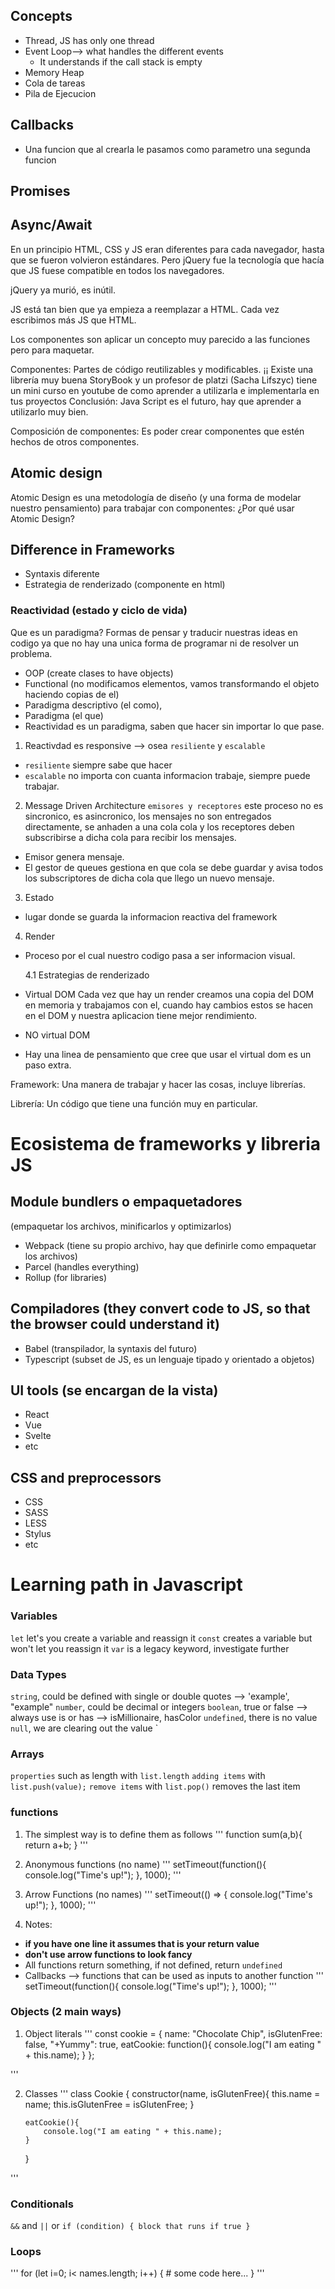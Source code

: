 ## Concepts

- Thread, JS has only one thread
- Event Loop--> what handles the different events
  - It understands if the call stack is empty
- Memory Heap
- Cola de tareas
- Pila de Ejecucion

## Callbacks

- Una funcion que al crearla le pasamos como parametro una segunda funcion

## Promises

## Async/Await

En un principio HTML, CSS y JS eran diferentes para cada navegador, hasta que se fueron volvieron estándares. Pero jQuery fue la tecnología que hacía que JS fuese compatible en todos los navegadores.

jQuery ya murió, es inútil.

JS está tan bien que ya empieza a reemplazar a HTML. Cada vez escribimos más JS que HTML.

Los componentes son aplicar un concepto muy parecido a las funciones pero para maquetar.

Componentes: Partes de código reutilizables y modificables.
¡¡ Existe una librería muy buena StoryBook y un profesor de platzi (Sacha Lifszyc) tiene un mini curso en youtube de como aprender a utilizarla e implementarla en tus proyectos
Conclusión: Java Script es el futuro, hay que aprender a utilizarlo muy bien.

Composición de componentes: Es poder crear componentes que estén hechos de otros componentes.

## Atomic design

Atomic Design es una metodología de diseño (y una forma de modelar nuestro pensamiento) para trabajar con componentes: ¿Por qué usar Atomic Design?

## Difference in Frameworks

- Syntaxis diferente
- Estrategia de renderizado (componente en html)

### Reactividad (estado y ciclo de vida)

Que es un paradigma?
Formas de pensar y traducir nuestras ideas en codigo ya que no hay una unica forma de programar ni de resolver un problema.

- OOP (create clases to have objects)
- Functional (no modificamos elementos, vamos transformando el objeto haciendo copias de el)
- Paradigma descriptivo (el como),
- Paradigma (el que)
- Reactividad es un paradigma, saben que hacer sin importar lo que pase.

1. Reactivdad es responsive --> osea `resiliente` y `escalable`

- `resiliente` siempre sabe que hacer
- `escalable` no importa con cuanta informacion trabaje, siempre puede trabajar.

2. Message Driven Architecture
   `emisores y receptores` este proceso no es sincronico, es asincronico, los mensajes no son entregados directamente, se anhaden a una cola cola y los receptores deben subscribirse a dicha cola para recibir los mensajes.

- Emisor genera mensaje.
- El gestor de queues gestiona en que cola se debe guardar y avisa todos los subscriptores de dicha cola que llego un nuevo mensaje.

3. Estado

- lugar donde se guarda la informacion reactiva del framework

4. Render

- Proceso por el cual nuestro codigo pasa a ser informacion visual.

  4.1 Estrategias de renderizado

- Virtual DOM
  Cada vez que hay un render creamos una copia del DOM en memoria y trabajamos con el, cuando hay cambios estos se hacen en el DOM y nuestra aplicacion tiene mejor rendimiento.

- NO virtual DOM
- Hay una linea de pensamiento que cree que usar el virtual dom es un paso extra.

Framework: Una manera de trabajar y hacer las cosas, incluye librerías.

Librería: Un código que tiene una función muy en particular.

# Ecosistema de frameworks y libreria JS

## Module bundlers o empaquetadores

(empaquetar los archivos, minificarlos y optimizarlos)

- Webpack (tiene su propio archivo, hay que definirle como empaquetar los archivos)
- Parcel (handles everything)
- Rollup (for libraries)

## Compiladores (they convert code to JS, so that the browser could understand it)

- Babel (transpilador, la syntaxis del futuro)
- Typescript (subset de JS, es un lenguaje tipado y orientado a objetos)

## UI tools (se encargan de la vista)

- React
- Vue
- Svelte
- etc

## CSS and preprocessors

- CSS
- SASS
- LESS
- Stylus
- etc

# Learning path in Javascript

### Variables

`let` let's you create a variable and reassign it
`const` creates a variable but won't let you reassign it
`var` is a legacy keyword, investigate further

### Data Types

`string`, could be defined with single or double quotes --> 'example', "example"
`number`, could be decimal or integers
`boolean`, true or false --> always use is or has --> isMillionaire, hasColor
`undefined`, there is no value
`null`, we are clearing out the value
`

### Arrays

`properties` such as length with `list.length`
`adding items` with `list.push(value);`
`remove items` with `list.pop()` removes the last item

### functions

1. The simplest way is to define them as follows
   '''
   function sum(a,b){
   return a+b;
   }
   '''

2. Anonymous functions (no name)
   '''
   setTimeout(function(){
   console.log("Time's up!");
   }, 1000);
   '''

3. Arrow Functions (no names)
   '''
   setTimeout(() => {
   console.log("Time's up!");
   }, 1000);
   '''

4. Notes:

- **if you have one line it assumes that is your return value**
- **don't use arrow functions to look fancy**
- All functions return something, if not defined, return `undefined`
- Callbacks --> functions that can be used as inputs to another function
  '''
  setTimeout(function(){
  console.log("Time's up!");
  }, 1000);
  '''

### Objects (2 main ways)

1. Object literals
   '''
   const cookie = {
   name: "Chocolate Chip",
   isGlutenFree: false,
   "+Yummy": true,
   eatCookie: function(){
   console.log("I am eating " + this.name);
   }
   };

'''

2.  Classes
    '''
    class Cookie {
    constructor(name, isGlutenFree){
    this.name = name;
    this.isGlutenFree = isGlutenFree;
    }

        eatCookie(){
            console.log("I am eating " + this.name);
        }

    }

'''

### Conditionals

`&&` and
`||` or
`if (condition) { block that runs if true }`

### Loops

'''
for (let i=0; i< names.length; i++) { # some code here...
}
'''
